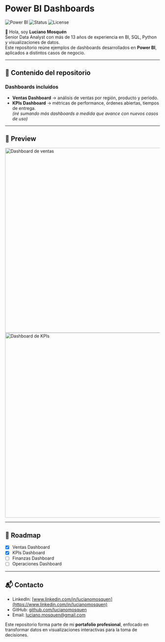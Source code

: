 # Power BI Dashboards

![Power BI](https://img.shields.io/badge/PowerBI-Dashboards-yellow) ![Status](https://img.shields.io/badge/Status-Portfolio-green) ![License](https://img.shields.io/badge/License-MIT-lightgrey)

👋 Hola, soy **Luciano Mosquén**  
Senior Data Analyst con más de 13 años de experiencia en BI, SQL, Python y visualizaciones de datos.  
Este repositorio reúne ejemplos de dashboards desarrollados en **Power BI**, aplicados a distintos casos de negocio.

---

## 📂 Contenido del repositorio

### Dashboards incluidos
- **Ventas Dashboard** → análisis de ventas por región, producto y período.  
- **KPIs Dashboard** → métricas de performance, órdenes abiertas, tiempos de entrega.  
*(iré sumando más dashboards a medida que avance con nuevos casos de uso)*

---

## 📸 Preview

<img src="Images/ventas_dashboard.png" alt="Dashboard de ventas" width="600"/>  

<img src="Images/kpis_dashboard.png" alt="Dashboard de KPIs" width="600"/>  

---

## 🚀 Roadmap
- [x] Ventas Dashboard  
- [x] KPIs Dashboard  
- [ ] Finanzas Dashboard  
- [ ] Operaciones Dashboard  

---

## 📬 Contacto

- LinkedIn: [www.linkedin.com/in/lucianomosquen](https://www.linkedin.com/in/lucianomosquen)  
- GitHub: [github.com/lucianomosquen](https://github.com/lucianomosquen)  
- Email: luciano.mosquen@gmail.com  

Este repositorio forma parte de mi **portafolio profesional**, enfocado en transformar datos en visualizaciones interactivas para la toma de decisiones.
